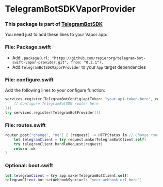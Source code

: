 # TelegramBotSDKVaporProvider
### This package is part of [TelegramBotSDK](https://github.com/rapierorg/telegram-bot-swift)


You need just to add these lines to your Vapor app:
### File: Package.swift
- Add `.package(url: "https://github.com/rapierorg/telegram-bot-swift-vapor-provider.git", from: "0.2.1"),`
- Add `TelegramBotSDKVaporProvider` to your `App` target dependencies

### File: configure.swift
Add the following lines to your configure function:
```swift
services.register(TelegramBotConfig(apiToken: "your-api-token-here", routerConfiguration: { (router) in
    // Configure TelegramBotSDK router here
}))
try services.register(TelegramBotProvider())
```

### File: routes.swift
```swift
router.post("change", "me") { (request) -> HTTPStatus in // Change route
    let telegramClient = try request.make(TelegramBotClient.self)
    try telegramClient.handleRequest(request)
    return .ok
}
```

### Optional: boot.swift
```swift
let telegramClient = try app.make(TelegramBotClient.self)
telegramClient.bot.setWebhookSync(url: "your-webhook-url-here")
```
